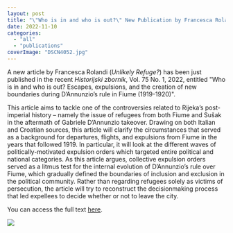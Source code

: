 ```yaml
---
layout: post
title: "\"Who is in and who is out?\" New Publication by Francesca Rolandi"
date: 2022-11-10
categories: 
  - "all"
  - "publications"
coverImage: "DSCN4052.jpg"
---
```


A new article by Francesca Rolandi (_Unlikely Refuge?_) has been just published in the recent _Historijski zbornik_, Vol. 75 No. 1, 2022, entitled "Who is in and who is out? Escapes, expulsions, and the creation of new boundaries during D’Annunzio’s rule in Fiume (1919-1920)".

This article aims to tackle one of the controversies related to Rijeka’s post-imperial history – namely the issue of refugees from both Fiume and Sušak in the aftermath of Gabriele D’Annunzio takeover. Drawing on both Italian and Croatian sources, this article will clarify the circumstances that served as a background for departures, flights, and expulsions from Fiume in the years that followed 1919. In particular, it will look at the different waves of politically-motivated expulsion orders which targeted entire political and national categories. As this article argues, collective expulsion orders served as a litmus test for the internal evolution of D’Annunzio’s rule over Fiume, which gradually defined the boundaries of inclusion and exclusion in the political community. Rather than regarding refugees solely as victims of persecution, the article will try to reconstruct the decisionmaking process that led expellees to decide whether or not to leave the city.

You can access the full text [here](https://hrcak.srce.hr/file/413004).

![](../../../../assets/images/DSCN4052-1024x862.jpg)
